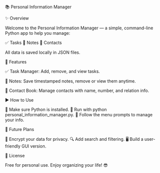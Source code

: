 📚 Personal Information Manager

✨ Overview

Welcome to the Personal Information Manager — a simple, command-line Python app to help you manage:

✅ Tasks
📝 Notes
📇 Contacts

All data is saved locally in JSON files.

🚀 Features

✅ Task Manager: Add, remove, and view tasks.

📝 Notes: Save timestamped notes, remove or view them anytime.

📇 Contact Book: Manage contacts with name, number, and relation info.


▶ How to Use

⿡ Make sure Python is installed.
⿢ Run with python personal_information_manager.py.
⿣ Follow the menu prompts to manage your info.

🌟 Future Plans

🔐 Encrypt your data for privacy.
🔍 Add search and filtering.
🖥 Build a user-friendly GUI version.

📄 License

Free for personal use. Enjoy organizing your life! 😎
